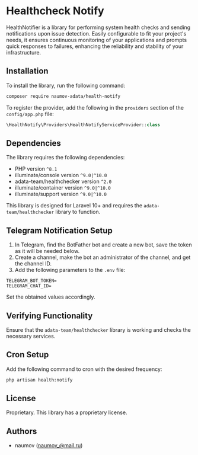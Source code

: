 # Healthcheck Notify

HealthNotifier is a library for performing system health checks and sending notifications upon issue detection. Easily configurable to fit your project's needs, it ensures continuous monitoring of your applications and prompts quick responses to failures, enhancing the reliability and stability of your infrastructure.

## Installation

To install the library, run the following command:

```bash
composer require naumov-adata/health-notify
```

To register the provider, add the following in the `providers` section of the `config/app.php` file:

```php
\HealthNotify\Providers\HealthNotifyServiceProvider::class
```

## Dependencies

The library requires the following dependencies:

- PHP version `^8.1`
- illuminate/console version `^9.0|^10.0`
- adata-team/healthchecker version `^2.0`
- illuminate/container version `^9.0|^10.0`
- illuminate/support version `^9.0|^10.0`

This library is designed for Laravel 10+ and requires the `adata-team/healthchecker` library to function.

## Telegram Notification Setup

1. In Telegram, find the BotFather bot and create a new bot, save the token as it will be needed below.
2. Create a channel, make the bot an administrator of the channel, and get the channel ID.
3. Add the following parameters to the `.env` file:

```
TELEGRAM_BOT_TOKEN=
TELEGRAM_CHAT_ID=
```

Set the obtained values accordingly.

## Verifying Functionality

Ensure that the `adata-team/healthchecker` library is working and checks the necessary services.

## Cron Setup

Add the following command to cron with the desired frequency:

```bash
php artisan health:notify
```

## License

Proprietary. This library has a proprietary license.

## Authors

- naumov ([naumov_@mail.ru](mailto:naumov_@mail.ru))